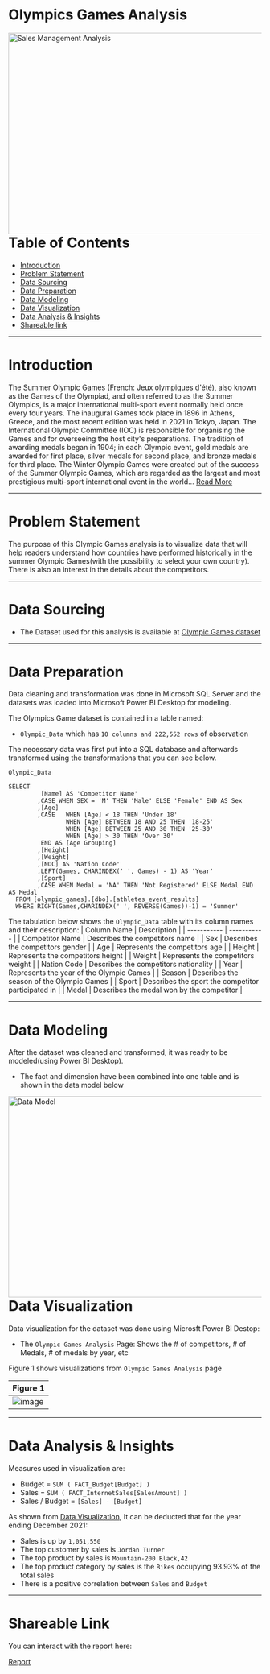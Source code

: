 # Olympics Games Analysis

<img align="right" alt="Sales Management Analysis" width="1000" height = "400" src="https://monday.com/blog/wp-content/uploads/2021/05/sales-analysis.jpg">

---


# Table of Contents

- [Introduction](https://github.com/globalsmile/Olympics-Games-Analysis#introduction)
- [Problem Statement](https://github.com/globalsmile/Olympics-Games-Analysis#Problem-Statement)
- [Data Sourcing](https://github.com/globalsmile/Olympics-Games-Analysis#Data-Sourcing)
- [Data Preparation](https://github.com/globalsmile/Olympics-Games-Analysis#Data-Preparation)
- [Data Modeling](https://github.com/globalsmile/Olympics-Games-Analysis#Data-Modeling)
- [Data Visualization](https://github.com/globalsmile/Olympics-Games-Analysis#Data-Visualization)
- [Data Analysis & Insights](https://github.com/globalsmile/Olympics-Games-Analysis#Data-Analysis)
- [Shareable link](https://github.com/globalsmile/Olympics-Games-Analysis#Shareable-Link)


---

# Introduction

The Summer Olympic Games (French: Jeux olympiques d'été), also known as the Games of the Olympiad, and often referred to as the Summer Olympics, is a major international multi-sport event normally held once every four years. The inaugural Games took place in 1896 in Athens, Greece, and the most recent edition was held in 2021 in Tokyo, Japan. The International Olympic Committee (IOC) is responsible for organising the Games and for overseeing the host city's preparations. The tradition of awarding medals began in 1904; in each Olympic event, gold medals are awarded for first place, silver medals for second place, and bronze medals for third place. The Winter Olympic Games were created out of the success of the Summer Olympic Games, which are regarded as the largest and most prestigious multi-sport international event in the world...
[Read More](https://en.wikipedia.org/wiki/Summer_Olympic_Games)



---

# Problem Statement

The purpose of this Olympic Games analysis is to visualize data that will help readers understand how countries have performed historically in the summer Olympic Games(with the possibility to select your own country).
There is also an interest in the details about the competitors.



---

# Data Sourcing

- The Dataset used for this analysis is available at [Olympic Games dataset](https://www.dropbox.com/s/3sxwx52o3x8ozj7/olympic_games.bak?dl=0) 


---

# Data Preparation

Data cleaning and transformation was done in Microsoft SQL Server and the datasets was loaded into Microsoft Power BI Desktop for modeling.

The Olympics Game dataset is contained in a table named:

- `Olympic_Data` which has `10 columns and 222,552 rows` of observation

The necessary data was first put into a SQL database and afterwards transformed using the transformations that you can see below.

`Olympic_Data`

```TSQL
SELECT
         [Name] AS 'Competitor Name'
        ,CASE WHEN SEX = 'M' THEN 'Male' ELSE 'Female' END AS Sex
        ,[Age]
		,CASE	WHEN [Age] < 18 THEN 'Under 18'
				WHEN [Age] BETWEEN 18 AND 25 THEN '18-25'
				WHEN [Age] BETWEEN 25 AND 30 THEN '25-30'
				WHEN [Age] > 30 THEN 'Over 30'
		 END AS [Age Grouping]
        ,[Height]
        ,[Weight]
        ,[NOC] AS 'Nation Code'
        ,LEFT(Games, CHARINDEX(' ', Games) - 1) AS 'Year' 
        ,[Sport]
        ,CASE WHEN Medal = 'NA' THEN 'Not Registered' ELSE Medal END AS Medal 
  FROM [olympic_games].[dbo].[athletes_event_results]
  WHERE RIGHT(Games,CHARINDEX(' ', REVERSE(Games))-1) = 'Summer'
```

The tabulation below shows the `Olympic_Data` table with its column names and their description:
| Column Name | Description |
| ----------- | ----------- |
| Competitor Name | Describes the competitors name |
| Sex | Describes the competitors gender |
| Age | Represents the competitors age |
| Height | Represents the competitors height |
| Weight | Represents the competitors weight |
| Nation Code | Describes the competitors nationality |
| Year | Represents the year of the Olympic Games |
| Season | Describes the season of the Olympic Games |
| Sport | Describes the sport the competitor participated in |
| Medal | Describes the medal won by the competitor |

---

# Data Modeling

After the dataset was cleaned and transformed, it was ready to be modeled(using Power BI Desktop).

- The fact and dimension have been combined into one table and is shown in the data model below

<img align="right" alt="Data Model" width="1000" height = "400" src="https://analyzewithaliportfolio.files.wordpress.com/2021/08/olympicgamesanalysis3.png">

---

# Data Visualization

Data visualization for the dataset was done using Microsft Power BI Destop:

- The `Olympic Games Analysis` Page: Shows the # of competitors, # of Medals, # of medals by year, etc

Figure 1 shows visualizations from `Olympic Games Analysis` page

| Figure 1 |
| ----------- |
| ![image](https://user-images.githubusercontent.com/106287208/189209800-f64b107b-2a4e-4562-a042-3dd7fc414721.png) |

---

# Data Analysis & Insights

Measures used in visualization are:

- Budget = `SUM ( FACT_Budget[Budget] )`
- Sales = `SUM ( FACT_InternetSales[SalesAmount] )`
- Sales / Budget = `[Sales] - [Budget]`


As shown from [Data Visualization](https://github.com/globalsmile/Sales-Management-Analysis#Data-Visualization), It can be deducted that for the year ending December 2021:

- Sales is up by `1,051,550`
- The top customer by sales is `Jordan Turner`
- The top product by sales is `Mountain-200 Black,42`
- The top product category by sales is the `Bikes` occupying 93.93% of the total sales
- There is a positive correlation between `Sales` and `Budget`

---

# Shareable Link

You can interact with the report here: 

[Report](https://app.powerbi.com/view?r=eyJrIjoiNWVmNDRjNjEtNjZjZC00OGE2LTllYjktMDRjMmMyOTE4ZDYxIiwidCI6IjQ5ODY4YWYzLWNjNWYtNDIxNC04YjdmLTQwZjM3NDY0OWEwOSJ9)
